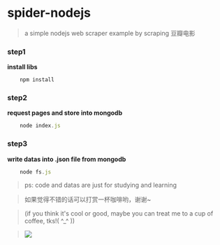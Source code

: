 # spider-nodejs
> a simple nodejs web scraper example by scraping 豆瓣电影

### step1 
__install libs__
``` js
    npm install
```
### step2 
__request pages and store into mongodb__
``` js
    node index.js
```
### step3 
__write datas into .json file from mongodb__
``` js
    node fs.js
```


> ps: code and datas are just for studying and learning

> 如果觉得不错的话可以打赏一杯咖啡哟，谢谢~

> (if you think it's cool or good, maybe you can treat me to a cup of coffee, tks!( ^_^ ))

> ![](http://lijingli.cn/img/8702ee5ac0c084df2e9aaf004dcb5959?w=200&h=300)